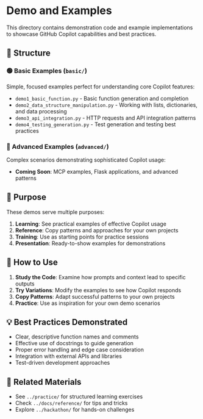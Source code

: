 # Demo and Examples

This directory contains demonstration code and example implementations to showcase GitHub Copilot capabilities and best practices.

## 📁 Structure

### 🟢 Basic Examples (`basic/`)

Simple, focused examples perfect for understanding core Copilot features:

- `demo1_basic_function.py` - Basic function generation and completion
- `demo2_data_structure_manipulation.py` - Working with lists, dictionaries, and data processing
- `demo3_api_integration.py` - HTTP requests and API integration patterns
- `demo4_testing_generation.py` - Test generation and testing best practices

### 🔵 Advanced Examples (`advanced/`)

Complex scenarios demonstrating sophisticated Copilot usage:

- **Coming Soon**: MCP examples, Flask applications, and advanced patterns

## 🎯 Purpose

These demos serve multiple purposes:

1. **Learning**: See practical examples of effective Copilot usage
2. **Reference**: Copy patterns and approaches for your own projects
3. **Training**: Use as starting points for practice sessions
4. **Presentation**: Ready-to-show examples for demonstrations

## 🚀 How to Use

1. **Study the Code**: Examine how prompts and context lead to specific outputs
2. **Try Variations**: Modify the examples to see how Copilot responds
3. **Copy Patterns**: Adapt successful patterns to your own projects
4. **Practice**: Use as inspiration for your own demo scenarios

## 💡 Best Practices Demonstrated

- Clear, descriptive function names and comments
- Effective use of docstrings to guide generation
- Proper error handling and edge case consideration
- Integration with external APIs and libraries
- Test-driven development approaches

## 🔗 Related Materials

- See `../practice/` for structured learning exercises
- Check `../docs/reference/` for tips and tricks
- Explore `../hackathon/` for hands-on challenges
